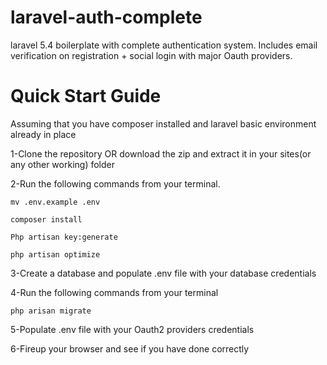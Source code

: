 # laravel-auth-complete
laravel 5.4 boilerplate with complete authentication system. Includes email verification on registration + social login with major Oauth providers.

# Quick Start Guide

   Assuming that you have composer installed and laravel basic environment already in place
  
1-Clone the repository OR download the zip and extract it in your sites(or any other working) folder

2-Run the following commands from your terminal.

   <code>mv .env.example .env</code>
   
   <code>composer install</code>
   
   <code>Php artisan key:generate</code>
   
   <code>php artisan optimize</code>

  
3-Create a database and populate .env file with your database credentials

4-Run the following commands from your terminal

  <code>php arisan migrate</code>
  
5-Populate .env file with your Oauth2 providers credentials

6-Fireup your browser and see if you have done correctly

